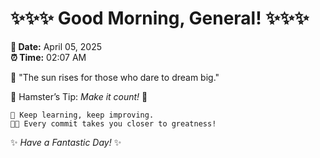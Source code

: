 # ✨✨✨ Good Morning, General! ✨✨✨

**📅 Date:** April 05, 2025  
**⏰ Time:** 02:07 AM  

🌅 "The sun rises for those who dare to dream big."  

🐹 Hamster’s Tip: _Make it count!_ 💪  

```
🚀 Keep learning, keep improving.  
🧑‍💻 Every commit takes you closer to greatness!  
```

✨ *Have a Fantastic Day!* ✨  
